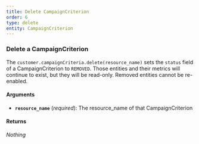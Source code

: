 ```yaml
---
title: Delete CampaignCriterion
order: 6
type: delete
entity: CampaignCriterion
---
```


### Delete a CampaignCriterion

The `customer.campaignCriteria.delete(resource_name)` sets the `status` field of a CampaignCriterion to `REMOVED`. Those entities and their metrics will continue to exist, but they will be read-only. Removed entities cannot be re-enabled.

#### Arguments

- **`resource_name`** (_required_): The resource_name of that CampaignCriterion

#### Returns

_Nothing_
